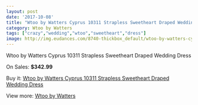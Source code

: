 ```yaml
---
layout: post
date: '2017-10-08'
title: "Wtoo by Watters Cyprus 10311 Strapless Sweetheart Draped Wedding Dress"
category: Wtoo by Watters
tags: ["crazy","wedding","wtoo","sweetheart","dress"]
image: http://img.eudances.com/8740-thickbox_default/wtoo-by-watters-cyprus-10311-strapless-sweetheart-draped-wedding-dress.jpg
---
```

Wtoo by Watters Cyprus 10311 Strapless Sweetheart Draped Wedding Dress

On Sales: **$342.99**
<a href="https://www.eudances.com/en/wtoo-by-watters/2955-wtoo-by-watters-cyprus-10311-strapless-sweetheart-draped-wedding-dress.html"><amp-img layout="responsive" width="600" height="600" src="//img.eudances.com/8740-thickbox_default/wtoo-by-watters-cyprus-10311-strapless-sweetheart-draped-wedding-dress.jpg" alt="Wtoo by Watters Cyprus 10311 Strapless Sweetheart Draped Wedding Dress 0" /></a>
<a href="https://www.eudances.com/en/wtoo-by-watters/2955-wtoo-by-watters-cyprus-10311-strapless-sweetheart-draped-wedding-dress.html"><amp-img layout="responsive" width="600" height="600" src="//img.eudances.com/8742-thickbox_default/wtoo-by-watters-cyprus-10311-strapless-sweetheart-draped-wedding-dress.jpg" alt="Wtoo by Watters Cyprus 10311 Strapless Sweetheart Draped Wedding Dress 1" /></a>
<a href="https://www.eudances.com/en/wtoo-by-watters/2955-wtoo-by-watters-cyprus-10311-strapless-sweetheart-draped-wedding-dress.html"><amp-img layout="responsive" width="600" height="600" src="//img.eudances.com/8741-thickbox_default/wtoo-by-watters-cyprus-10311-strapless-sweetheart-draped-wedding-dress.jpg" alt="Wtoo by Watters Cyprus 10311 Strapless Sweetheart Draped Wedding Dress 2" /></a>

Buy it: [Wtoo by Watters Cyprus 10311 Strapless Sweetheart Draped Wedding Dress](https://www.eudances.com/en/wtoo-by-watters/2955-wtoo-by-watters-cyprus-10311-strapless-sweetheart-draped-wedding-dress.html "Wtoo by Watters Cyprus 10311 Strapless Sweetheart Draped Wedding Dress")

View more: [Wtoo by Watters](https://www.eudances.com/en/49-wtoo-by-watters "Wtoo by Watters")